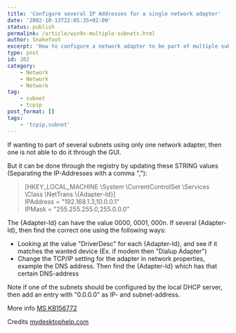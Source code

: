 ```yaml
---
title: 'Configure several IP Addresses for a single network adapter'
date: '2002-10-13T22:05:35+02:00'
status: publish
permalink: /article/win9x-multiple-subnets.html
author: Snakefoot
excerpt: 'How to configure a network adapter to be part of multiple subnets.'
type: post
id: 202
category:
    - Network
    - Network
    - Network
tag:
    - subnet
    - tcpip
post_format: []
tags:
    - 'tcpip,subnet'
---
```

If wanting to part of several subnets using only one network adapter, then one is not able to do it through the GUI.  
  
 But it can be done through the registry by updating these STRING values (Separating the IP-Addresses with a comma ","):

> \[HKEY\_LOCAL\_MACHINE \\System \\CurrentControlSet \\Services \\Class \\NetTrans \\{Adapter-Id}\]  
>  IPAddress = "192.168.1.3,10.0.0.1"  
>  IPMask = "255.255.255.0,255.0.0.0"

 The {Adapter-Id} can have the value 0000, 0001, 000n. If several {Adapter-Id}, then find the correct one using the following ways:
- Looking at the value "DriverDesc" for each {Adapter-Id}, and see if it matches the wanted device (Ex. if modem then "Dialup Adapter")
- Change the TCP/IP setting for the adapter in network properties, example the DNS address. Then find the {Adapter-Id} which has that certain DNS-address
 
 Note if one of the subnets should be configured by the local DHCP server, then add an entry with "0.0.0.0" as IP- and subnet-address.  
  
 More info [MS KB156772](http://support.microsoft.com/kb/156772 "Adding Additional IP Addresses to a Single Network Adapter [Q156772]")  
  
 Credits [mydesktophelp.com](http://mydesktophelp.com/)